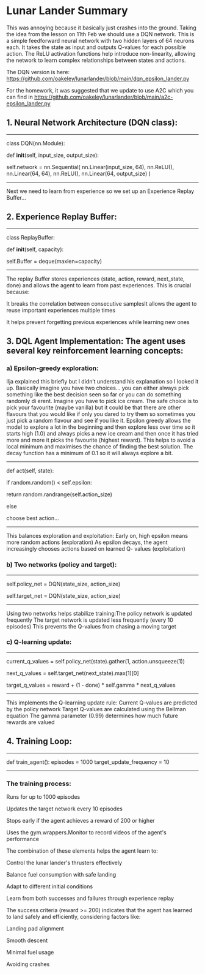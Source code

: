 # Lunar Lander Summary
This was annoying because it basically just crashes into the ground. Taking the idea
from the lesson on 11th Feb we should use a DQN network. This is a simple feedforward
neural network with two hidden layers of 64 neurons each. It takes the state as input
and outputs Q-values for each possible action. The ReLU activation functions help
introduce non-linearity, allowing the network to learn complex relationships between
states and actions.

The DQN version is here: https://github.com/oakeley/lunarlander/blob/main/dqn_epsilon_lander.py

For the homework, it was suggested that we update to use A2C which you can find in https://github.com/oakeley/lunarlander/blob/main/a2c-epsilon_lander.py

## 1. Neural Network Architecture (DQN class):
----------------------

class DQN(nn.Module):

def __init__(self, input_size, output_size):

self.network = nn.Sequential(
nn.Linear(input_size, 64),
nn.ReLU(),
nn.Linear(64, 64),
nn.ReLU(),
nn.Linear(64, output_size)
)

----------------------

Next we need to learn from experience so we set up an Experience Replay Buffer...

## 2. Experience Replay Buffer:
----------------------

class ReplayBuffer:

def __init__(self, capacity):

self.Buffer = deque(maxlen=capacity)

----------------------

The replay Buffer stores experiences (state, action, reward, next_state, done) and allows the agent to learn from past experiences. This is crucial because:

It breaks the correlation between consecutive samplesIt allows the agent to reuse important experiences multiple times

It helps prevent forgetting previous experiences while learning new ones

## 3. DQL Agent Implementation: The agent uses several key reinforcement learning concepts:
### a) Epsilon-greedy exploration:
Ilja explained this briefly but I didn’t understand his explanation so I looked it up.
Basically imagine you have two choices... you can either always pick something like the
best decision seen so far or you can do something randomly di erent. Imagine you have
to pick ice cream. The safe choice is to pick your favourite (maybe vanilla) but it could
be that there are other flavours that you would like if only you dared to try them so
sometimes you just pick a random flavour and see if you like it. Epsilon greedy allows
the model to explore a lot in the beginning and then explore less over time so it starts
high (1.0) and always picks a new ice cream and then once it has tried more and more it
picks the favourite (highest reward). This helps to avoid a local minimum and maximises
the chance of finding the best solution. The decay function has a minimum of 0.1 so it
will always explore a bit.

----------------------

def act(self, state):

if random.random() < self.epsilon:

return random.randrange(self.action_size)

else 

 choose best action...

----------------------

This balances exploration and exploitation:
Early on, high epsilon means more random actions (exploration)
As epsilon decays, the agent increasingly chooses actions based on learned Q-
values (exploitation)

### b) Two networks (policy and target):
----------------------

self.policy_net = DQN(state_size, action_size)

self.target_net = DQN(state_size, action_size)

----------------------

Using two networks helps stabilize training:The policy network is updated frequently
The target network is updated less frequently (every 10 episodes)
This prevents the Q-values from chasing a moving target

### c) Q-learning update:
----------------------

current_q_values = self.policy_net(state).gather(1, action.unsqueeze(1))

next_q_values = self.target_net(next_state).max(1)[0]

target_q_values = reward + (1 - done) * self.gamma * next_q_values

----------------------

This implements the Q-learning update rule:
Current Q-values are predicted by the policy network
Target Q-values are calculated using the Bellman equation
The gamma parameter (0.99) determines how much future rewards are valued

## 4. Training Loop:
----------------------

def train_agent():
episodes = 1000
target_update_frequency = 10

----------------------

### The training process:
Runs for up to 1000 episodes

Updates the target network every 10 episodes

Stops early if the agent achieves a reward of 200 or higher

Uses the gym.wrappers.Monitor to record videos of the agent's performance

The combination of these elements helps the agent learn to:

Control the lunar lander's thrusters effectively

Balance fuel consumption with safe landing

Adapt to different initial conditions

Learn from both successes and failures through experience replay

The success criteria (reward >= 200) indicates that the agent has learned to land safely and efficiently, considering factors like:

Landing pad alignment

Smooth descent

Minimal fuel usage

Avoiding crashes

